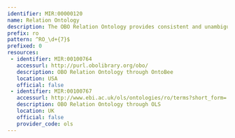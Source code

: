 ```yaml
---
identifier: MIR:00000120
name: Relation Ontology
description: The OBO Relation Ontology provides consistent and unambiguous formal definitions of the relational expressions used in biomedical ontologies.
prefix: ro
pattern: ^RO_\d+{7}$
prefixed: 0
resources:
 - identifier: MIR:00100764
   accessurl: http://purl.obolibrary.org/obo/
   description: OBO Relation Ontology through OntoBee
   location: USA
   official: false
 - identifier: MIR:00100767
   accessurl: http://www.ebi.ac.uk/ols/ontologies/ro/terms?short_form=
   description: OBO Relation Ontology through OLS
   location: UK
   official: false
   provider_code: ols
---
```


